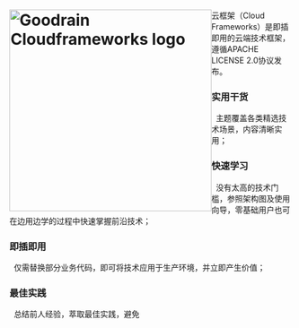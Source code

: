 <h1><a href="http://www.goodrain.com/" title="Goodrain Cloudframeworks"><img style="float: left" width="360" src="http://7xihe6.com1.z0.glb.clouddn.com/CLOUDFRAMEWORKS  header.jpg" alt="Goodrain Cloudframeworks logo"/></a></h1>

云框架（Cloud Frameworks）是即插即用的云端技术框架，遵循APACHE LICENSE 2.0协议发布。

### 实用干货
  
主题覆盖各类精选技术场景，内容清晰实用；
  
### 快速学习
  
没有太高的技术门槛，参照架构图及使用向导，零基础用户也可在边用边学的过程中快速掌握前沿技术；
  
### 即插即用
  
仅需替换部分业务代码，即可将技术应用于生产环境，并立即产生价值；
  
### 最佳实践
  
总结前人经验，萃取最佳实践，避免
